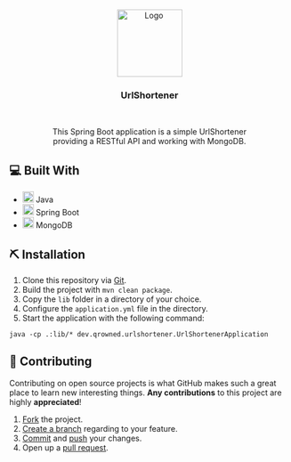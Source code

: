 <br />
<p align="center">
  <a href="https://github.com/qrowned/UrlShortener">
    <img src="https://luca.rip/OgCupG2nYv" alt="Logo" width="117" height="121">
  </a>

<h3 align="center">UrlShortener</h3>
<br>
  <p align="center">
    This Spring Boot application is a simple UrlShortener <br />
    providing a RESTful API and working with MongoDB.
    <br />
  </p>

## 💻 Built With

* []() <img src="https://www.vectorlogo.zone/logos/java/java-icon.svg" alt="java" width="20" height="20"/> Java
* []() <img src="https://www.vectorlogo.zone/logos/springio/springio-icon.svg" alt="spring" width="20" height="20"/> Spring Boot
* []() <img src="https://www.vectorlogo.zone/logos/mongodb/mongodb-icon.svg" alt="mongodb" width="20" height="20"/> MongoDB

## ⛏ Installation

1. Clone this repository via [Git](https://git-scm.com).
2. Build the project with ``mvn clean package``.
3. Copy the ``lib`` folder in a directory of your choice.
4. Configure the ``application.yml`` file in the directory.
5. Start the application with the following command:

``java -cp .:lib/* dev.qrowned.urlshortener.UrlShortenerApplication``

## 🤝 Contributing

Contributing on open source projects is what GitHub makes such a great place to learn new interesting things. **Any
contributions** to this project are highly **appreciated**!

1. [Fork](https://docs.github.com/en/get-started/quickstart/fork-a-repo) the project.
2. [Create a branch](https://github.com/Kunena/Kunena-Forum/wiki/Create-a-new-branch-with-git-and-manage-branches)
   regarding to your feature.
3. [Commit](https://github.com/git-guides/git-commit) and [push](https://github.com/git-guides/git-push) your changes.
4. Open up a [pull request](https://docs.github.com/en/pull-requests/collaborating-with-pull-requests).
